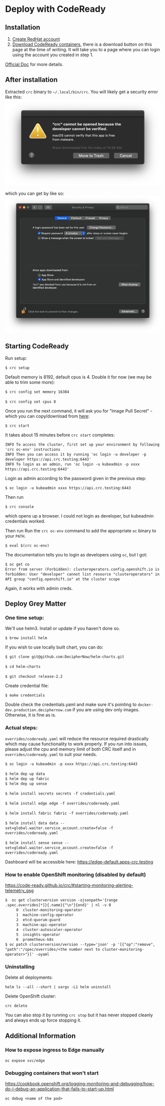 # Deploy with CodeReady

## Installation



1. [Create RedHat account](https://www.redhat.com/wapps/ugc/register.html?_flowId=register-flow&_flowExecutionKey=e2s1)
2. [Download CodeReady containers](https://developers.redhat.com/products/codeready-containers/overview), there is a download button on this page at the time of writing. It will take you to a page where you can login using the account you created in step 1.

[Official Doc](https://access.redhat.com/documentation/en-us/red_hat_codeready_containers/1.7/) for more details.


## After installation

Extracted `crc` binary to `~/.local/bin/crc`. You will likely get a security error like this:
![](img/codeready1.png) 

which you can get by like so:
![Screen Shot 2020-03-23 at 10.44.42 AM|569x500, 75%](img/codeready2.png) 


## Starting CodeReady

Run setup:
```
$ crc setup
```


Default memory is 8192, default cpus is 4. Double it for now (we may be able to trim some more):

```
$ crc config set memory 16384

$ crc config set cpus 8 
```


Once you run the next command, it will ask you for "Image Pull Secret" - which you can copy/download from [here](https://cloud.redhat.com/openshift/install/crc/installer-provisioned):

```
$ crc start
```



It takes about 15 minutes before `crc start` completes:

```
INFO To access the cluster, first set up your environment by following 'crc oc-env' instructions
INFO Then you can access it by running 'oc login -u developer -p developer https://api.crc.testing:6443'
INFO To login as an admin, run 'oc login -u kubeadmin -p xxxx https://api.crc.testing:6443'
```



Login as admin according to the password given in the previous step:

```
$ oc login -u kubeadmin xxxx https://api.crc.testing:6443
```

Then run

```
$ crc console
```

which opens up a browser. I could not login as developer, but kubeadmin credentials worked.



Then run Run the  `crc oc-env`  command to add the appropriate  `oc`  binary to your  `PATH`.

```
$ eval $(crc oc-env)
```



The documentation tells you to login as developers using `oc`, but I got:

```
$ oc get co
Error from server (Forbidden): clusteroperators.config.openshift.io is forbidden: User "developer" cannot list resource "clusteroperators" in API group "config.openshift.io" at the cluster scope
```

Again, it works with admin creds.



## Deploy Grey Matter

### One time setup:
We'll use helm3. Install or update if you haven't done so.

```
$ brew install helm
```

If you wish to use locally built chart, you can do:

```
$ git clone git@github.com:DecipherNow/helm-charts.git

$ cd helm-charts

$ git checkout release-2.2
```

Create credential file:

```
$ make credentials
```

Double check the credentials.yaml and make sure it's pointing to `docker-dev.production.deciphernow.com` if you are using dev only images. Otherwise, it is fine as is.

### Actual steps:

`overrides/codeready.yaml` will reduce the resource required drastically which may cause functionality to work properly. If you run into issues, please adjust the cpu and memory limit of both CRC itself and in `overrides/codeready.yaml` to suit your needs.



```
$ oc login -u kubeadmin -p xxxx https://api.crc.testing:6443

$ helm dep up data
$ helm dep up fabric
$ helm dep up sense

$ helm install secrets secrets -f credentials.yaml

$ helm install edge edge -f overrides/codeready.yaml

$ helm install fabric fabric -f overrides/codeready.yaml

$ helm install data data --set=global.waiter.service_account.create=false -f overrides/codeready.yaml

$ helm install sense sense --set=global.waiter.service_account.create=false -f overrides/codeready.yaml

```

Dashboard will be accessible here:
https://edge-default.apps-crc.testing

### How to enable OpenShift monitoring (disabled by default)

https://code-ready.github.io/crc/#starting-monitoring-alerting-telemetry_gsg

```
$  oc get clusterversion version -ojsonpath='{range .spec.overrides[*]}{.name}{"\n"}{end}' | nl -v 0                                  
     0	cluster-monitoring-operator
     1	machine-config-operator
     2	etcd-quorum-guard
     3	machine-api-operator
     4	cluster-autoscaler-operator
     5	insights-operator
     6	prometheus-k8s
$ oc patch clusterversion/version --type='json' -p '[{"op":"remove", "path":"/spec/overrides/<the number next to cluster-monitoring-operator>"}]' -oyaml

```
### Uninstalling

Delete all deployments:
```
helm ls --all --short | xargs -L1 helm uninstall 
```

Delete OpenShift cluster:
```
crc delete
```
You can also stop it by running `crc stop` but it has never stopped cleanly and always ends up force stopping it.


## Additional Information

### How to expose ingress to Edge manually

```
oc expose svc/edge
```

### Debugging containers that won't start
https://cookbook.openshift.org/logging-monitoring-and-debugging/how-do-i-debug-an-application-that-fails-to-start-up.html
```
oc debug <name of the pod>
```
